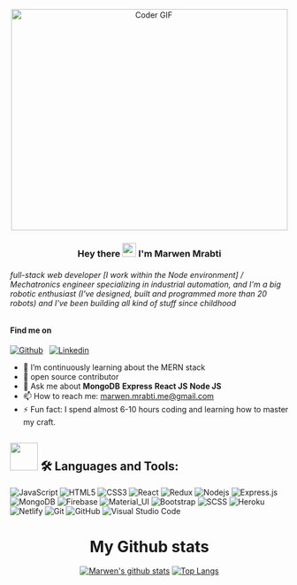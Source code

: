 <center>

  <img src="https://media.giphy.com/media/SWoSkN6DxTszqIKEqv/giphy.gif" alt="Coder GIF" width="500" height="400">

</center>

<!-- Your title -->
<center>

### Hey there <img src="https://media.giphy.com/media/hvRJCLFzcasrR4ia7z/giphy.gif" width="25px"> I'm Marwen Mrabti

</center>

###### full-stack web developer [I work within the Node environment] / Mechatronics engineer specializing in industrial automation, and I'm a big robotic enthusiast (I've designed, built and programmed more than 20 robots) and I've been building all kind of stuff since childhood

<!-- Your badges
You can use the website to generate badges: https://shields.io/
-->

#### Find me on

[![Github](https://img.shields.io/badge/-Github-000?style=flat&logo=Github&logoColor=white)](https://github.com/Marwen-Mrabti) &nbsp; [![Linkedin](https://img.shields.io/badge/-LinkedIn-blue?style=flat&logo=Linkedin&logoColor=white)](https://www.linkedin.com/in/marwen-mrabti-3ba99220b/)

<!-- Talking about you -->

- 🌱 I’m continuously learning about the MERN stack
- 👯 open source contributor
- 💬 Ask me about **MongoDB** **Express** **React JS** **Node JS**
- 📫 How to reach me: marwen.mrabti.me@gmail.com
- ⚡ Fun fact: I spend almost 6-10 hours coding and learning how to master my craft.

## <img src="https://media2.giphy.com/media/QssGEmpkyEOhBCb7e1/giphy.gif?cid=ecf05e47a0n3gi1bfqntqmob8g9aid1oyj2wr3ds3mg700bl&rid=giphy.gif" width="50px"> 🛠️ Languages and Tools:

![JavaScript](https://img.shields.io/badge/-JavaScript-black?style=flat-square&logo=javascript) ![HTML5](https://img.shields.io/badge/-HTML5-black?style=flat-square&logo=html5&logoColor=white) ![CSS3](https://img.shields.io/badge/-CSS3-black?style=flat-square&logo=css3)
![React](https://img.shields.io/badge/-React-black?style=flat-square&logo=react) ![Redux](https://img.shields.io/badge/-Redux-black?style=flat-square&logo=Redux) ![Nodejs](https://img.shields.io/badge/-Nodejs-black?style=flat-square&logo=Node.js) ![Express.js](https://img.shields.io/badge/-Express-black?style=flat-square&logo=expressjs) ![MongoDB](https://img.shields.io/badge/-MongoDB-black?style=flat-square&logo=mongodb) ![Firebase](https://img.shields.io/badge/-Firebase-black?style=flat-square&logo=Firebase)
![Material_UI](https://img.shields.io/badge/-Material_UI-black?style=flat-square&logo=material-ui) ![Bootstrap](https://img.shields.io/badge/-Bootstrap-black?style=flat-square&logo=bootstrap) ![SCSS](https://img.shields.io/badge/-SCSS-black?style=flat-square&logo=SASS)
![Heroku](https://img.shields.io/badge/-Heroku-black?style=flat-square&logo=heroku) ![Netlify](https://img.shields.io/badge/-Netlify-black?style=flat-square&logo=netlify)
![Git](https://img.shields.io/badge/-Git-black?style=flat-square&logo=git) ![GitHub](https://img.shields.io/badge/-GitHub-black?style=flat-square&logo=github) ![Visual Studio Code](https://img.shields.io/badge/-VsCode-2C2C32?style=flat-square&logo=visual-studio-code&logoColor=0078D7)

<center>

# My Github stats

[![Marwen's github stats](https://github-readme-stats.vercel.app/api?username=Marwen-Mrabti&hide=issues&show_icons=true&theme=gotham)](https://github.com/Marwen-Mrabti/github-readme-stats)
[![Top Langs](https://github-readme-stats.vercel.app/api/top-langs/?username=Marwen-Mrabti&layout=compact&theme=gotham)](https://github.com/Marwen-Mrabti/github-readme-stats)

</center>
